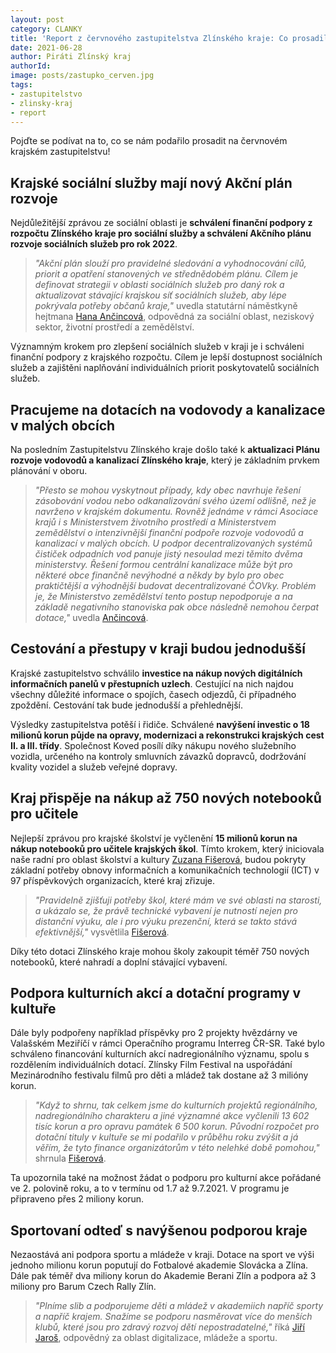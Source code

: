 ```yaml
---
layout: post
category: CLANKY
title: 'Report z červnového zastupitelstva Zlínského kraje: Co prosadili Piráti?'
date: 2021-06-28
author: Piráti Zlínský kraj
authorId: 
image: posts/zastupko_cerven.jpg
tags: 
- zastupitelstvo
- zlinsky-kraj
- report
---
```


Pojďte se podívat na to, co se nám podařilo prosadit na červnovém krajském zastupitelstvu!

## Krajské sociální služby mají nový Akční plán rozvoje 

Nejdůležitější zprávou ze sociální oblasti je **schválení finanční podpory z rozpočtu Zlínského kraje pro sociální služby a schválení Akčního plánu rozvoje sociálních služeb pro rok 2022**.
> *"Akční plán slouží pro pravidelné sledování a vyhodnocování cílů, priorit a opatření stanovených ve střednědobém plánu. Cílem je definovat strategii v oblasti sociálních služeb pro daný rok a aktualizovat stávající krajskou síť sociálních služeb, aby lépe pokrývala potřeby občanů kraje,"* uvedla statutární náměstkyně hejtmana [Hana Ančincová](https://zlinsky.pirati.cz/lide/hana-ancincova/), odpovědná za sociální oblast, neziskový sektor, životní prostředí a zemědělství.
> 

Významným krokem pro zlepšení sociálních služeb v kraji je i schváleni finanční podpory z krajského rozpočtu. Cílem je lepší dostupnost sociálních služeb a zajištěni naplňování individuálních priorit poskytovatelů sociálních služeb.


## Pracujeme na dotacích na vodovody a kanalizace v malých obcích

Na posledním Zastupitelstvu Zlínského kraje došlo také k **aktualizaci Plánu rozvoje vodovodů a kanalizací Zlínského kraje**, který je základním prvkem plánování v oboru.

> *"Přesto se mohou vyskytnout případy, kdy obec navrhuje řešení zásobování vodou nebo odkanalizování svého území odlišně, než je navrženo v krajském dokumentu. Rovněž jednáme v rámci Asociace krajů i s Ministerstvem životního prostředí a Ministerstvem zemědělství o intenzivnější finanční podpoře rozvoje vodovodů a kanalizací v malých obcích. U podpor decentralizovaných systémů čističek odpadních vod panuje jistý nesoulad mezi těmito dvěma ministerstvy. Řešení formou centrální kanalizace může být pro některé obce finančně nevýhodné a někdy by bylo pro obec praktičtější a výhodnější budovat decentralizované ČOVky. Problém je, že Ministerstvo zemědělství tento postup nepodporuje a na základě negativního stanoviska pak obce následně nemohou čerpat dotace,"* uvedla [Ančincová](https://zlinsky.pirati.cz/lide/hana-ancincova/).
> 


## Cestování a přestupy v kraji budou jednodušší 

Krajské zastupitelstvo schválilo **investice na nákup nových digitálních informačních panelů v přestupních uzlech**. Cestující na nich najdou všechny důležité informace o spojích, časech odjezdů, či případného zpoždění. Cestování tak bude jednodušší a přehlednější. 

Výsledky zastupitelstva potěší i řidiče. Schválené **navýšení investic o 18 milionů korun půjde na opravy, modernizaci a rekonstrukci krajských cest II. a III. třídy**. Společnost Koved posílí díky nákupu nového služebního vozidla, určeného na kontroly smluvních závazků dopravců, dodržování kvality vozidel a služeb veřejné dopravy.


## Kraj přispěje na nákup až 750 nových notebooků pro učitele

Nejlepší zprávou pro krajské školství je vyčlenění **15 milionů korun na nákup notebooků pro učitele krajských škol**. Tímto krokem, který iniciovala naše radní pro oblast školství a kultury [Zuzana Fišerová](https://zlinsky.pirati.cz/lide/zuzana-fiserova/), budou pokryty základní potřeby obnovy informačních a komunikačních technologií (ICT) v 97 příspěvkových organizacích, které kraj zřizuje. 

> *"Pravidelně zjišťuji potřeby škol, které mám ve své oblasti na starosti, a ukázalo se, že právě technické vybavení je nutností nejen pro distanční výuku, ale i pro výuku prezenční, která se takto stává efektivnější,"* vysvětlila [Fišerová](https://zlinsky.pirati.cz/lide/zuzana-fiserova/).
> 

Díky této dotaci Zlínského kraje mohou školy zakoupit téměř 750 nových notebooků, které nahradí a doplní stávající vybavení. 

## Podpora kulturních akcí a dotační programy v kultuře
Dále byly podpořeny například příspěvky pro 2 projekty hvězdárny ve Valašském Meziříčí v rámci Operačního programu Interreg ČR-SR. Také bylo schváleno financování kulturních akcí nadregionálního významu, spolu s rozdělením individuálních dotací. Zlínsky Film Festival na uspořádání Mezinárodního festivalu filmů pro děti a mládež tak dostane až 3 milióny korun.
> *"Když to shrnu, tak celkem jsme do kulturních projektů regionálního, nadregionálního charakteru a jiné významné akce vyčlenili 13 602 tisíc korun a pro opravu památek 6 500 korun. Původní rozpočet pro dotační tituly v kultuře se mi podařilo v průběhu roku zvýšit a já věřím, že tyto finance organizátorům v této nelehké době pomohou,"* shrnula [Fišerová](https://zlinsky.pirati.cz/lide/zuzana-fiserova/).
> 

Ta upozornila také na možnost žádat o podporu pro kulturní akce pořádané ve 2. polovině roku, a to v termínu od 1.7 až 9.7.2021. V programu je připraveno přes 2 miliony korun.

## Sportovaní odteď s navýšenou podporou kraje

Nezaostává ani podpora sportu a mládeže v kraji. Dotace na sport ve výši jednoho milionu korun poputují do Fotbalové akademie Slovácka a Zlína. Dále pak téměř dva miliony korun do Akademie Berani Zlín a podpora až 3 miliony pro Barum Czech Rally Zlín. 

> *"Plníme slib a podporujeme děti a mládež v akademiich napříč sporty a napříč krajem. Snažíme se podporu nasměrovat více do menších klubů, které jsou pro zdravý rozvoj dětí nepostradatelné,"* říká [Jiří Jaroš](https://zlinsky.pirati.cz/lide/jiri-jaros/), odpovědný za oblast digitalizace, mládeže a sportu.
> 
